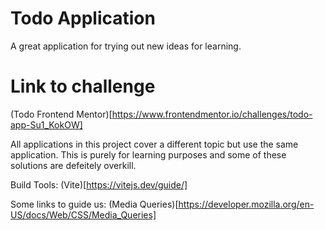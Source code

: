 # Todo Application

A great application for trying out new ideas for learning.


# Link to challenge 
(Todo Frontend Mentor)[https://www.frontendmentor.io/challenges/todo-app-Su1_KokOW]


All applications in this project cover a different topic but use the same application. This is purely for learning purposes and some of these solutions are defeitely overkill. 

Build Tools:
(Vite)[https://vitejs.dev/guide/]


Some links to guide us:
(Media Queries)[https://developer.mozilla.org/en-US/docs/Web/CSS/Media_Queries]